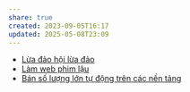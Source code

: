```yaml
---
share: true
created: 2023-09-05T16:17
updated: 2025-05-08T23:09
---
```

- [Lừa đảo hội lừa đảo](../../3%20%C3%9D%20t%C6%B0%E1%BB%9Fng/C%C3%B4ng%20vi%E1%BB%87c%20th%E1%BB%9Di%20v%E1%BB%A5,%20c%E1%BB%99ng%20t%C3%A1c%20vi%C3%AAn/L%E1%BB%ABa%20%C4%91%E1%BA%A3o%20h%E1%BB%99i%20l%E1%BB%ABa%20%C4%91%E1%BA%A3o.md)
- [Làm web phim lậu](../../3%20%C3%9D%20t%C6%B0%E1%BB%9Fng/T%E1%BB%B1%20kinh%20doanh,%20%C4%91%E1%BA%A7u%20t%C6%B0/B%C3%A1n%20d%E1%BB%8Bch%20v%E1%BB%A5%20ph%E1%BA%A7n%20m%E1%BB%81m%20(SaaS)/L%C3%A0m%20web%20phim%20l%E1%BA%ADu.md)
- [Bán số lượng lớn tự động trên các nền tảng](../../3%20%C3%9D%20t%C6%B0%E1%BB%9Fng/T%E1%BB%B1%20kinh%20doanh,%20%C4%91%E1%BA%A7u%20t%C6%B0/B%C3%A1n%20s%E1%BB%91%20l%C6%B0%E1%BB%A3ng%20l%E1%BB%9Bn%20t%E1%BB%B1%20%C4%91%E1%BB%99ng%20tr%C3%AAn%20c%C3%A1c%20n%E1%BB%81n%20t%E1%BA%A3ng.md)

